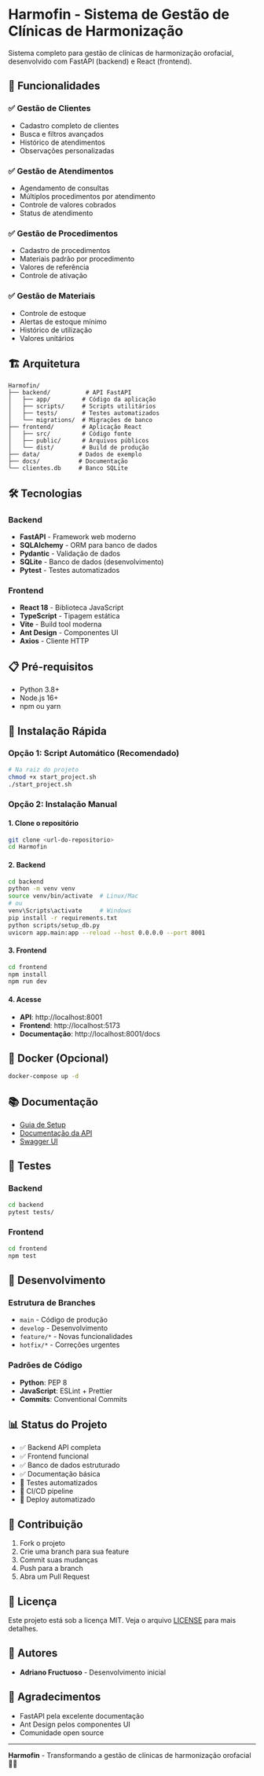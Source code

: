 # Harmofin - Sistema de Gestão de Clínicas de Harmonização

Sistema completo para gestão de clínicas de harmonização orofacial, desenvolvido com FastAPI (backend) e React (frontend).

## 🚀 Funcionalidades

### ✅ Gestão de Clientes
- Cadastro completo de clientes
- Busca e filtros avançados
- Histórico de atendimentos
- Observações personalizadas

### ✅ Gestão de Atendimentos
- Agendamento de consultas
- Múltiplos procedimentos por atendimento
- Controle de valores cobrados
- Status de atendimento

### ✅ Gestão de Procedimentos
- Cadastro de procedimentos
- Materiais padrão por procedimento
- Valores de referência
- Controle de ativação

### ✅ Gestão de Materiais
- Controle de estoque
- Alertas de estoque mínimo
- Histórico de utilização
- Valores unitários

## 🏗️ Arquitetura

```
Harmofin/
├── backend/          # API FastAPI
│   ├── app/         # Código da aplicação
│   ├── scripts/     # Scripts utilitários
│   ├── tests/       # Testes automatizados
│   └── migrations/  # Migrações de banco
├── frontend/        # Aplicação React
│   ├── src/         # Código fonte
│   ├── public/      # Arquivos públicos
│   └── dist/        # Build de produção
├── data/           # Dados de exemplo
├── docs/           # Documentação
└── clientes.db     # Banco SQLite
```

## 🛠️ Tecnologias

### Backend
- **FastAPI** - Framework web moderno
- **SQLAlchemy** - ORM para banco de dados
- **Pydantic** - Validação de dados
- **SQLite** - Banco de dados (desenvolvimento)
- **Pytest** - Testes automatizados

### Frontend
- **React 18** - Biblioteca JavaScript
- **TypeScript** - Tipagem estática
- **Vite** - Build tool moderna
- **Ant Design** - Componentes UI
- **Axios** - Cliente HTTP

## 📋 Pré-requisitos

- Python 3.8+
- Node.js 16+
- npm ou yarn

## 🚀 Instalação Rápida

### Opção 1: Script Automático (Recomendado)

```bash
# Na raiz do projeto
chmod +x start_project.sh
./start_project.sh
```

### Opção 2: Instalação Manual

#### 1. Clone o repositório
```bash
git clone <url-do-repositorio>
cd Harmofin
```

#### 2. Backend
```bash
cd backend
python -m venv venv
source venv/bin/activate  # Linux/Mac
# ou
venv\Scripts\activate     # Windows
pip install -r requirements.txt
python scripts/setup_db.py
uvicorn app.main:app --reload --host 0.0.0.0 --port 8001
```

#### 3. Frontend
```bash
cd frontend
npm install
npm run dev
```

#### 4. Acesse
- **API**: http://localhost:8001
- **Frontend**: http://localhost:5173
- **Documentação**: http://localhost:8001/docs

## 🐳 Docker (Opcional)

```bash
docker-compose up -d
```

## 📚 Documentação

- [Guia de Setup](docs/SETUP.md)
- [Documentação da API](docs/API.md)
- [Swagger UI](http://localhost:8001/docs)

## 🧪 Testes

### Backend
```bash
cd backend
pytest tests/
```

### Frontend
```bash
cd frontend
npm test
```

## 🔧 Desenvolvimento

### Estrutura de Branches
- `main` - Código de produção
- `develop` - Desenvolvimento
- `feature/*` - Novas funcionalidades
- `hotfix/*` - Correções urgentes

### Padrões de Código
- **Python**: PEP 8
- **JavaScript**: ESLint + Prettier
- **Commits**: Conventional Commits

## 📊 Status do Projeto

- ✅ Backend API completa
- ✅ Frontend funcional
- ✅ Banco de dados estruturado
- ✅ Documentação básica
- 🔄 Testes automatizados
- 🔄 CI/CD pipeline
- 🔄 Deploy automatizado

## 🤝 Contribuição

1. Fork o projeto
2. Crie uma branch para sua feature
3. Commit suas mudanças
4. Push para a branch
5. Abra um Pull Request

## 📄 Licença

Este projeto está sob a licença MIT. Veja o arquivo [LICENSE](LICENSE) para mais detalhes.

## 👥 Autores

- **Adriano Fructuoso** - Desenvolvimento inicial

## 🙏 Agradecimentos

- FastAPI pela excelente documentação
- Ant Design pelos componentes UI
- Comunidade open source

---

**Harmofin** - Transformando a gestão de clínicas de harmonização orofacial 🏥✨
